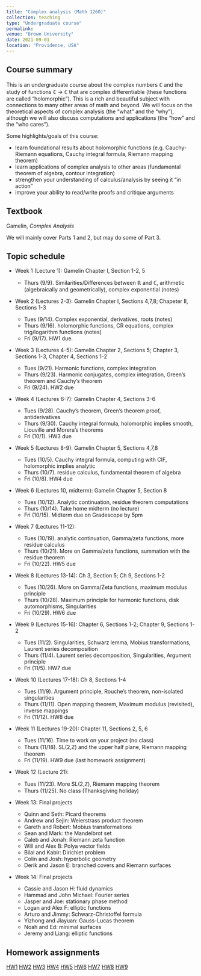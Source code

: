 ```yaml
---
title: "Complex analysis (Math 1260)"
collection: teaching
type: "Undergraduate course"
permalink: 
venue: "Brown University"
date: 2021-09-01
location: "Providence, USA"
---
```


## Course summary

This is an undergraduate course about the complex numbers ℂ and the study of functions ℂ → ℂ that are complex differentiable (these functions are called “holomorphic”). This is a rich and beautiful subject with connections to many other areas of math and beyond. We will focus on the theoretical aspects of complex analysis (the “what” and the “why”), although we will also discuss computations and applications (the “how” and the “who cares”). 

Some highlights/goals of this course: 
* learn foundational results about holomorphic functions (e.g. Cauchy-Riemann equations, Cauchy integral formula, Riemann mapping theorem)
* learn applications of complex analysis to other areas (fundamental theorem of algebra, contour integration)
* strengthen your understanding of calculus/analysis by seeing it “in action”
* improve your ability to read/write proofs and critique arguments

## Textbook 
Gamelin, _Complex Analysis_ 

We will mainly cover Parts 1 and 2, but may do some of Part 3. 


## Topic schedule

* Week 1 (Lecture 1): Gamelin Chapter I, Section 1-2, 5
  * Thurs (9/9). Similarities/Differences between ℝ and ℂ, arithmetic (algebraically and geometrically), complex exponential (notes)

* Week 2 (Lectures 2-3): Gamelin Chapter I, Sections 4,7,8; Chapeter II, Sections 1-3
  * Tues (9/14). Complex exponential, derivatives, roots (notes)
  * Thurs (9/16). holomorphic functions, CR equations, complex trig/logarithm functions (notes)
  * Fri (9/17). HW1 due. 

* Week 3 (Lectures 4-5): Gamelin Chapter 2, Sections 5; Chapter 3, Sections 1-3, Chapter 4, Sections 1-2
  * Tues (9/21). Harmonic functions, complex integration
  * Thurs (9/23). Harmonic conjugates, complex integration, Green’s theorem and Cauchy’s theorem
  * Fri (9/24). HW2 due

* Week 4 (Lectures 6-7): Gamelin Chapter 4, Sections 3-6
  * Tues (9/28). Cauchy’s theorem, Green’s theorem proof, antiderivatives
  * Thurs (9/30). Cauchy integral formula, holomorphic implies smooth, Liouville and Morera’s theorems
  * Fri (10/1). HW3 due

* Week 5 (Lectures 8-9): Gamelin Chapter 5, Sections 4,7,8
  * Tues (10/5). Cauchy integral formula, computing with CIF, holomorphic implies analytic
  * Thurs (10/7). residue calculus, fundamental theorem of algebra
  * Fri (10/8). HW4 due

* Week 6 (Lectures 10, midterm): Gamelin Chapter 5, Section 8
  * Tues (10/12).  Analytic continuation, residue theorem computations 
  * Thurs (10/14). Take home midterm (no lecture)
  * Fri (10/15). Midterm due on Gradescope by 5pm

* Week 7 (Lectures 11-12): 
  * Tues (10/19). analytic continuation, Gamma/zeta functions, more residue calculus
  * Thurs (10/21). More on Gamma/zeta functions, summation with the residue theorem
  * Fri (10/22). HW5 due

* Week 8 (Lectures 13-14): Ch 3, Section 5; Ch 9, Sections 1-2
  * Tues (10/26). More on Gamma/Zeta functions, maximum modulus principle
  * Thurs (10/28). Maximum principle for harmonic functions, disk automorphisms, Singularities
  * Fri (10/29). HW6 due

* Week 9 (Lectures 15-16): Chapter 6, Sections 1-2; Chapter 9, Sections 1-2
  * Tues (11/2). Singularities, Schwarz lemma, Mobius transformations, Laurent series decomposition
  * Thurs (11/4). Laurent series decomposition, Singularities, Argument principle
  * Fri (11/5). HW7 due

* Week 10 (Lectures 17-18): Ch 8, Sections 1-4
  * Tues (11/9). Argument principle, Rouche’s theorem, non-isolated singularities
  * Thurs (11/11). Open mapping theorem, Maximum modulus (revisited), inverse mappings
  * Fri (11/12). HW8 due

* Week 11 (Lectures 19-20): Chapter 11, Sections 2, 5, 6
  * Tues (11/16). Time to work on your project (no class)
  * Thurs (11/18). SL(2,ℤ) and the upper half plane, Riemann mapping theorem 
  * Fri (11/19). HW9 due (last homework assignment)

* Week 12 (Lecture 21): 
  * Tues (11/23). More SL(2,ℤ), Riemann mapping theorem 
  * Thurs (11/25). No class (Thanksgiving holiday)

* Week 13: Final projects
  * Quinn and Seth: Picard theorems 
  * Andrew and Sejin: Weierstrass product theorem 
  * Gareth and Robert: Mobius transformations 
  * Sean and Mark: the Mandelbrot set 
  * Caleb and Jonah: Riemann zeta function 
  * Will and Alex B: Polya vector fields 
  * Bilal and Kabir: Dirichlet problem 
  * Colin and Josh: hyperbolic geometry 
  * Derik and Jason E: branched covers and Riemann surfaces 

* Week 14: Final projects
  * Cassie and Jason H: fluid dynamics 
  * Hammad and John Michael: Fourier series 
  * Jasper and Joe: stationary phase method
  * Logan and Alex F: elliptic functions 
  * Arturo and Jimmy: Schwarz-Christoffel formula 
  * Yizhong and Jiayuan: Gauss-Lucas theorem 
  * Noah and Ed: minimal surfaces 
  * Jeremy and Liang: elliptic functions 


## Homework assignments 

[HW1](http://bena-tshishiku.github.io/files/courses/2021-fall/126-hw1.pdf)
[HW2](http://bena-tshishiku.github.io/files/courses/2021-fall/126-hw2.pdf)
[HW3](http://bena-tshishiku.github.io/files/courses/2021-fall/126-hw3.pdf)
[HW4](http://bena-tshishiku.github.io/files/courses/2021-fall/126-hw4.pdf)
[HW5](http://bena-tshishiku.github.io/files/courses/2021-fall/126-hw5.pdf)
[HW6](http://bena-tshishiku.github.io/files/courses/2021-fall/126-hw6.pdf)
[HW7](http://bena-tshishiku.github.io/files/courses/2021-fall/126-hw7.pdf)
[HW8](http://bena-tshishiku.github.io/files/courses/2021-fall/126-hw8.pdf)
[HW9](http://bena-tshishiku.github.io/files/courses/2021-fall/126-hw9.pdf)
